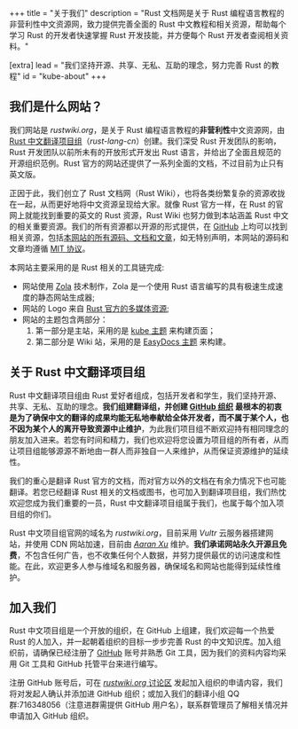 +++
title = "关于我们"
description = "Rust 文档网是关于 Rust 编程语言教程的非营利性中文资源网，致力提供完善全面的 Rust 中文教程和相关资源，帮助每个学习 Rust 的开发者快速掌握 Rust 开发技能，并方便每个 Rust 开发者查阅相关资料。"

[extra]
lead = "我们坚持开源、共享、无私、互助的理念，努力完善 Rust 的教程"
id = "kube-about"
+++

## 我们是什么网站？

我们网站是 *rustwiki.org*，是关于 Rust 编程语言教程的**非营利性**中文资源网，由 [Rust 中文翻译项目组][rust-lang-cn]（*rust-lang-cn*）创建。我们深受 Rust 开发团队的影响，Rust 开发团队以前所未有的开放形式开发出 Rust 语言，并给出了全面且规范的开源组织范例。Rust 官方的网站还提供了一系列全面的文档，不过目前为止只有英文版。

正因于此，我们创立了 Rust 文档网（Rust Wiki），也将各类纷繁复杂的资源收拢在一起，从而更好地将中文资源呈现给大家。就像 Rust 官方一样，在 Rust 的官网上就能找到重要的英文的 Rust 资源，Rust Wiki 也努力做到本站涵盖 Rust 中文的相关重要资源。我们的所有资源都以开源的形式提供，在 [GitHub][rust-lang-cn] 上均可以找到相关资源，包括[本网站的所有源码、文档和文章][rustwiki]，如无特别声明，本网站的源码和文章均遵循 [MIT 协议][mit]。

本网站主要采用的是 Rust 相关的工具链完成:

- 网站使用 [Zola][zola] 技术制作，Zola 是一个使用 Rust 语言编写的具有极速生成速度的静态网站生成器;
- 网站的 Logo 来自 [Rust 官方的多媒体资源][rust-logo];
- 网站的主题包含两部分：
  1. 第一部分是主站，采用的是 [kube 主题][kube] 来构建页面；
  2. 第二部分是 Wiki 站，采用的是 [EasyDocs 主题][zola-easydocs-theme] 来构建。

[rust-lang-cn]: https://github.com/rust-lang-cn
[rustwiki]: https://github.com/rust-lang-cn/rustwiki.org
[zola]: https://www.getzola.org
[rust-logo]: https://github.com/rust-lang/rust-artwork
[kube]: https://kube.elemnts.net/
[zola-easydocs-theme]: https://www.getzola.org/themes/zola-easydocs-theme/
[mit]: https://mit-license.org/

## 关于 Rust 中文翻译项目组

Rust 中文翻译项目组由 Rust 爱好者组成，包括开发者和学生，我们坚持开源、共享、无私、互助的理念。**我们组建翻译组，并创建 [GitHub 组织][rust-lang-cn] 最根本的初衷是为了确保中文的翻译的成果均能无私地奉献给全体开发者，而不属于某个人，也不因为某个人的离开导致资源中止维护**，为此我们项目组不断欢迎持有相同理念的朋友加入进来。若您有时间和精力，我们也欢迎将您设置为项目组的所有者，从而让项目组能够源源不断地由一群人而非独自一人来维护，从而保证资源维护的延续性。

我们的重心是翻译 Rust 官方的文档，而对官方以外的文档在有余力情况下也可能翻译。若您已经翻译 Rust 相关的文档或图书，也可加入到翻译项目组，我们热忱欢迎您成为我们重要的一员，Rust 中文翻译项目组属于我们，也属于每个加入项目组的你们。

Rust 中文项目组官网的域名为 *rustwiki.org*，目前采用 *Vultr* 云服务器搭建网站，并使用 CDN 网站加速，目前由 [*Aaran Xu*][aaranxu] 维护。**我们承诺网站永久开源且免费**，不包含任何广告，也不收集任何个人数据，并努力提供最优的访问速度和性能。在此，欢迎更多人参与维域名和服务器，确保域名和网站也能得到延续性维护。

[rust-lang-cn]: https://github.com/rust-lang-cn
[aaranxu]: https://github.com/aaranxu

## 加入我们

Rust 中文项目组是一个开放的组织，在 GitHub 上组建，我们欢迎每一个热爱 Rust 的人加入，并一起朝着组织的目标一步步完善 Rust 的中文知识库。加入组织前，请确保已经注册了 [GitHub][github] 账号并熟悉 Git 工具，因为我们的资料内容均采用 Git 工具和 GitHub 托管平台来进行编写。

注册 GitHub 账号后，可在 [*rustwiki.org* 讨论区][rustwiki-discussions] 发起加入组织的申请内容，我们将对发起人确认并添加进 GitHub 组织；或加入我们的翻译小组 QQ 群:716348056（注意进群需提供 GitHub 用户名），联系群管理员了解相关情况并申请加入 GitHub 组织。

[github]: https://github.com
[rustwiki-discussions]: https://github.com/rust-lang-cn/rustwiki.org/discussions
